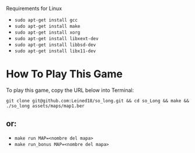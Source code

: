 

Requirements for Linux

- ```sudo apt-get install gcc```
- ```sudo apt-get install make```
- ```sudo apt-get install xorg```
- ```sudo apt-get install libxext-dev```
- ```sudo apt-get install libbsd-dev```
- ```sudo apt-get install libx11-dev```

# How To Play This Game
To play this game, copy the URL below into Terminal:

```git clone git@github.com:Leined18/so_long.git && cd so_Long && make && ./so_long assets/maps/map1.ber```

## or:

- ```make run MAP=<nombre del mapa>```
- ```make run_bonus MAP=<nombre del mapa>```
